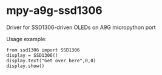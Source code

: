 # mpy-a9g-ssd1306
Driver for SSD1306-driven OLEDs on A9G micropython port

Usage example:
```
from ssd1306 import SSD1306
display = SSD1306()
display.text("Get over here",0,0)
display.show()
```
